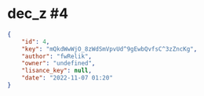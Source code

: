 
# dec_z #4
                
```JSON
{
    "id": 4,
    "key": "mQkdWwWjO_8zWdSmVpvUd^9gEwbQvfsC^3zZncKg",
    "author": "fwRelik",
    "owner": "undefined",
    "lisance_key": null,
    "date": "2022-11-07 01:20"
}
```
    